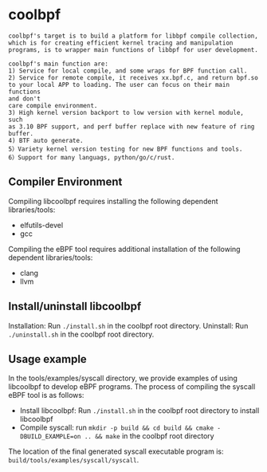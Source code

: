 # coolbpf
    coolbpf's target is to build a platform for libbpf compile collection,
    which is for creating efficient kernel tracing and manipulation
    programs, is to wrapper main functions of libbpf for user development.

    coolbpf's main function are:
    1) Service for local compile, and some wraps for BPF function call.
    2) Service for remote compile, it receives xx.bpf.c, and return bpf.so
    to your local APP to loading. The user can focus on their main functions
    and don't
    care compile environment.
    3) High kernel version backport to low version with kernel module, such
    as 3.10 BPF support, and perf buffer replace with new feature of ring
    buffer.
    4) BTF auto generate.
    5）Variety kernel version testing for new BPF functions and tools.
    6）Support for many languags, python/go/c/rust.


## Compiler Environment

Compiling libcoolbpf requires installing the following dependent libraries/tools:

* elfutils-devel
* gcc

Compiling the eBPF tool requires additional installation of the following dependent libraries/tools:

* clang
* llvm

## Install/uninstall libcoolbpf

Installation: Run `./install.sh` in the coolbpf root directory.
Uninstall: Run `./uninstall.sh` in the coolbpf root directory.

## Usage example

In the tools/examples/syscall directory, we provide examples of using libcoolbpf to develop eBPF programs. The process of compiling the syscall eBPF tool is as follows:

* Install libcoolbpf: Run `./install.sh` in the coolbpf root directory to install libcoolbpf
* Compile syscall: run `mkdir -p build && cd build && cmake -DBUILD_EXAMPLE=on .. && make` in the coolbpf root directory

The location of the final generated syscall executable program is: `build/tools/examples/syscall/syscall`.